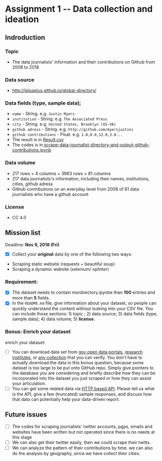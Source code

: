 # Assignment 1 -- Data collection and ideation
## Indroduction
### Topic
  - The data journalists' information and their contributions on Github from 2008 to 2018
### Data source
  - http://jplusplus.github.io/global-directory/
### Data fields (type, sample data); 
  - ```name``` - String. e.g. ```Justin Myers```
  - ```institution``` - String. e.g. ```The Associated Press```
  - ```city``` - String. e.g. ```United States, Brooklyn (US-VA)```
  - ```github adress``` - String. e.g. ```http://github.com/myersjustinc```
  - ```github contributions``` - Float. e.g. ```1.0,0.0,12.0,3.0...```
  - The result is in [Result.csv](https://github.com/FLYSTEPHEN/python-data-assignments/blob/master/assignment1/Result.csv)
  - The codes is in [scrape-data-journalist-directory-and-output-github-contributions.ipynb](https://github.com/FLYSTEPHEN/python-data-assignments/blob/master/assignment1/scrape-data-journalist-directory-and-output-github-contributions.ipynb)
### Data volume
  - 217 rows × 4 columns + 3963 rows × 81 columns
  - 217 data journalists's information, including their names, institutions, cities, github adress 
  - Github contributions on an everyday level from 2008 of 81 data journalists who have a github account
### License
  - CC 4.0
## Mission list
Deadline: **Nov 9, 2018 (Fri)**
- [x] Collect your **original** data by one of the following two ways:
- Scraping static website (requests + beautiful soup)
- Scraping a dynamic website (selenium/ splinter)
### Requirement:
- [x] The dataset needs to contain mordirectory.ipynbe than **100** entries and more than **5** fields.
- [x] In the `README.md` file, give information about your dataset, so people can quickly understand the content without looking into your CSV file. You can include those sections: 1) topic ; 2) data source; 3) data fields (type, sample data); 4) data volume; 5) **license**.
### Bonus: Enrich your dataset
enrich your dataset:
- [ ] You can download data set from [gov open data portals](https://data.gov.hk/en/), [research institutes](https://ourworldindata.org/), or [any collection](https://github.com/awesomedata/awesome-public-datasets) that you can verify. You don't have to actually download the data in this bonus question, because some dataset is too large to be put onto GitHub repo. Simply give pointers to the database you are considering and briefly describe how they can be incorporated into the dataset you just scraped or how they can assist your articulation.
- [ ] You can get some related data via [HTTP based API](https://earthquake.usgs.gov/fdsnws/event/1/). Please tell us what is the API, give a few (truncated) sample responses, and discuss how that data can potentially help your data-driven report.
## Future issues
- [ ] The codes for scraping journalists' twitter accounts, pgps, emails and websites have been written but not operated since there is no needs at this stage
- [ ] We can also get their twitter easily, then we could scrape their twitts.
- [ ] We can analyze the pattern of their contributions by time. we can also do the analysis by geography, since we have collect their cities.
